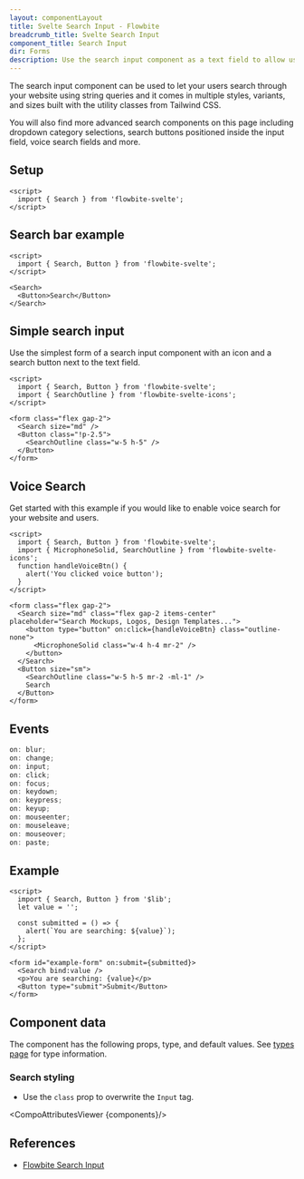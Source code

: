```yaml
---
layout: componentLayout
title: Svelte Search Input - Flowbite
breadcrumb_title: Svelte Search Input
component_title: Search Input
dir: Forms
description: Use the search input component as a text field to allow users to enter search queries and receive relevant page results available in multiple styles and sizes
---
```


<script>
  import { TableProp, TableDefaultRow, CompoAttributesViewer, DocBadgeList } from '../../utils'
  import { Badge, A } from '$lib'
  import componentData1 from '../../component-data/Search.json'
  const components = 'Search'
</script>

The search input component can be used to let your users search through your website using string queries and it comes in multiple styles, variants, and sizes built with the utility classes from Tailwind CSS.

You will also find more advanced search components on this page including dropdown category selections, search buttons positioned inside the input field, voice search fields and more.

## Setup

```svelte example hideOutput
<script>
  import { Search } from 'flowbite-svelte';
</script>
```

## Search bar example

```svelte example class="flex flex-col gap-4"
<script>
  import { Search, Button } from 'flowbite-svelte';
</script>

<Search>
  <Button>Search</Button>
</Search>
```

## Simple search input

Use the simplest form of a search input component with an icon and a search button next to the text field.

```svelte example class="flex flex-col gap-4"
<script>
  import { Search, Button } from 'flowbite-svelte';
  import { SearchOutline } from 'flowbite-svelte-icons';
</script>

<form class="flex gap-2">
  <Search size="md" />
  <Button class="!p-2.5">
    <SearchOutline class="w-5 h-5" />
  </Button>
</form>
```

## Voice Search

Get started with this example if you would like to enable voice search for your website and users.

```svelte example class="space-y-4"
<script>
  import { Search, Button } from 'flowbite-svelte';
  import { MicrophoneSolid, SearchOutline } from 'flowbite-svelte-icons';
  function handleVoiceBtn() {
    alert('You clicked voice button');
  }
</script>

<form class="flex gap-2">
  <Search size="md" class="flex gap-2 items-center" placeholder="Search Mockups, Logos, Design Templates...">
    <button type="button" on:click={handleVoiceBtn} class="outline-none">
      <MicrophoneSolid class="w-4 h-4 mr-2" />
    </button>
  </Search>
  <Button size="sm">
    <SearchOutline class="w-5 h-5 mr-2 -ml-1" />
    Search
  </Button>
</form>
```

## Events

```js
on: blur;
on: change;
on: input;
on: click;
on: focus;
on: keydown;
on: keypress;
on: keyup;
on: mouseenter;
on: mouseleave;
on: mouseover;
on: paste;
```

## Example

```svelte example class="space-y-4"
<script>
  import { Search, Button } from '$lib';
  let value = '';

  const submitted = () => {
    alert(`You are searching: ${value}`);
  };
</script>

<form id="example-form" on:submit={submitted}>
  <Search bind:value />
  <p>You are searching: {value}</p>
  <Button type="submit">Submit</Button>
</form>
```

## Component data

The component has the following props, type, and default values. See [types page](/docs/pages/typescript) for type information.

### Search styling

- Use the `class` prop to overwrite the `Input` tag.

<CompoAttributesViewer {components}/>

## References

- [Flowbite Search Input](https://flowbite.com/docs/forms/search-input/)
